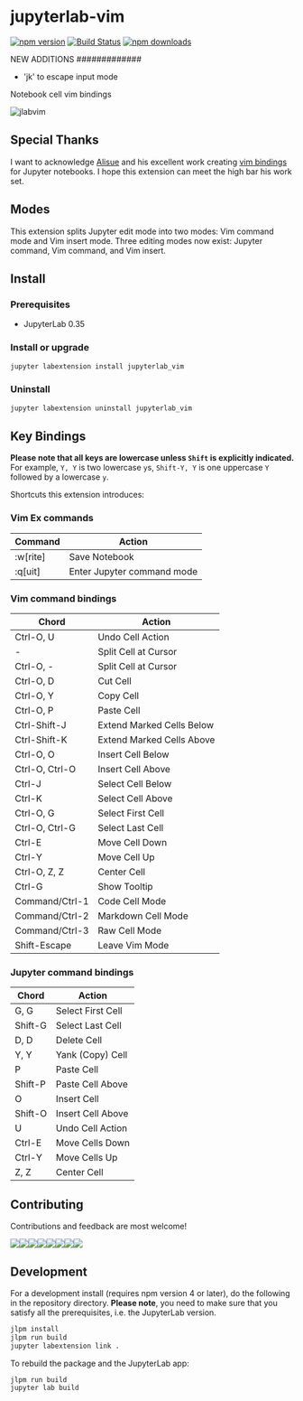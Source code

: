 # jupyterlab-vim

[![npm version](https://badge.fury.io/js/jupyterlab_vim.svg)](https://www.npmjs.com/package/jupyterlab_vim)
[![Build Status](https://travis-ci.org/jwkvam/jupyterlab-vim.svg?branch=master)](https://travis-ci.org/jwkvam/jupyterlab-vim)
[![npm downloads](https://img.shields.io/npm/dw/jupyterlab_vim.svg)](https://www.npmjs.com/package/jupyterlab_vim)

NEW ADDITIONS
#############
- 'jk' to escape input mode



Notebook cell vim bindings

![jlabvim](https://user-images.githubusercontent.com/86304/38079432-b7596fd8-32f3-11e8-9ebd-4b9e7823f5f9.gif)

## Special Thanks

I want to acknowledge [Alisue](https://github.com/lambdalisue) and his excellent work creating [vim bindings](https://github.com/lambdalisue/jupyter-vim-binding) for Jupyter notebooks.
I hope this extension can meet the high bar his work set.

## Modes

This extension splits Jupyter edit mode into two modes: Vim command mode and Vim insert mode.
Three editing modes now exist: Jupyter command, Vim command, and Vim insert.

## Install
### Prerequisites

* JupyterLab 0.35

### Install or upgrade

```bash
jupyter labextension install jupyterlab_vim
```

### Uninstall

```bash
jupyter labextension uninstall jupyterlab_vim
```

## Key Bindings

**Please note that all keys are lowercase unless `Shift` is explicitly indicated.**
For example, `Y, Y` is two lowercase `y`s, `Shift-Y, Y` is one uppercase `Y` followed by a lowercase `y`.

Shortcuts this extension introduces:

### Vim Ex commands

| Command  | Action                     |
| -------  | ------                     |
| :w[rite] | Save Notebook              |
| :q[uit]  | Enter Jupyter command mode |

### Vim command bindings

| Chord          | Action                    |
| -----          | -------                   |
| Ctrl-O, U      | Undo Cell Action          |
| -              | Split Cell at Cursor      |
| Ctrl-O, -      | Split Cell at Cursor      |
| Ctrl-O, D      | Cut Cell                  |
| Ctrl-O, Y      | Copy Cell                 |
| Ctrl-O, P      | Paste Cell                |
| Ctrl-Shift-J   | Extend Marked Cells Below |
| Ctrl-Shift-K   | Extend Marked Cells Above |
| Ctrl-O, O      | Insert Cell Below         |
| Ctrl-O, Ctrl-O | Insert Cell Above         |
| Ctrl-J         | Select Cell Below         |
| Ctrl-K         | Select Cell Above         |
| Ctrl-O, G      | Select First Cell         |
| Ctrl-O, Ctrl-G | Select Last Cell          |
| Ctrl-E         | Move Cell Down            |
| Ctrl-Y         | Move Cell Up              |
| Ctrl-O, Z, Z   | Center Cell               |
| Ctrl-G         | Show Tooltip              |
| Command/Ctrl-1 | Code Cell Mode            |
| Command/Ctrl-2 | Markdown Cell Mode        |
| Command/Ctrl-3 | Raw Cell Mode             |
| Shift-Escape   | Leave Vim Mode            |

### Jupyter command bindings

| Chord   | Action            |
| -----   | ------            |
| G, G    | Select First Cell |
| Shift-G | Select Last Cell  |
| D, D    | Delete Cell       |
| Y, Y    | Yank (Copy) Cell  |
| P       | Paste Cell        |
| Shift-P | Paste Cell Above  |
| O       | Insert Cell       |
| Shift-O | Insert Cell Above |
| U       | Undo Cell Action  |
| Ctrl-E  | Move Cells Down   |
| Ctrl-Y  | Move Cells Up     |
| Z, Z    | Center Cell       |

## Contributing

Contributions and feedback are most welcome!

[![](https://sourcerer.io/fame/jwkvam/jwkvam/jupyterlab-vim/images/0)](https://sourcerer.io/fame/jwkvam/jwkvam/jupyterlab-vim/links/0)[![](https://sourcerer.io/fame/jwkvam/jwkvam/jupyterlab-vim/images/1)](https://sourcerer.io/fame/jwkvam/jwkvam/jupyterlab-vim/links/1)[![](https://sourcerer.io/fame/jwkvam/jwkvam/jupyterlab-vim/images/2)](https://sourcerer.io/fame/jwkvam/jwkvam/jupyterlab-vim/links/2)[![](https://sourcerer.io/fame/jwkvam/jwkvam/jupyterlab-vim/images/3)](https://sourcerer.io/fame/jwkvam/jwkvam/jupyterlab-vim/links/3)[![](https://sourcerer.io/fame/jwkvam/jwkvam/jupyterlab-vim/images/4)](https://sourcerer.io/fame/jwkvam/jwkvam/jupyterlab-vim/links/4)[![](https://sourcerer.io/fame/jwkvam/jwkvam/jupyterlab-vim/images/5)](https://sourcerer.io/fame/jwkvam/jwkvam/jupyterlab-vim/links/5)[![](https://sourcerer.io/fame/jwkvam/jwkvam/jupyterlab-vim/images/6)](https://sourcerer.io/fame/jwkvam/jwkvam/jupyterlab-vim/links/6)[![](https://sourcerer.io/fame/jwkvam/jwkvam/jupyterlab-vim/images/7)](https://sourcerer.io/fame/jwkvam/jwkvam/jupyterlab-vim/links/7)

## Development

For a development install (requires npm version 4 or later), do the following in the repository directory. **Please note**, you need to make sure that you satisfy all the prerequisites, i.e. the JupyterLab version.

```bash
jlpm install
jlpm run build
jupyter labextension link .
```

To rebuild the package and the JupyterLab app:

```bash
jlpm run build
jupyter lab build
```
